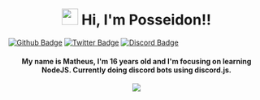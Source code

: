 <h1 align="center"><img src="https://media.giphy.com/media/hvRJCLFzcasrR4ia7z/giphy.gif" width="32px"> Hi, I'm Posseidon!!</h1>

[![Github Badge](https://img.shields.io/badge/-Github-0080FF?style=flat-square&labelColor=0080FF&logo=Github&logoColor=white&link=https://github.com/zevdvlpr)](https://github.com/Posseidon0110)
[![Twitter Badge](https://img.shields.io/badge/-Twitter-0080FF?style=flat-square&labelColor=0080FF&logo=twitter&logoColor=white&link=https://twitter.com/P0sseid0n)](https://twitter.com/P0sseid0n)
[![Discord Badge](https://img.shields.io/badge/-Discord-0080FF?style=flat-square&labelColor=0080FF&logo=discord&logoColor=white&link=https://discord.com/users/237313382657687552)](https://discord.com/users/237313382657687552)


<h4 align="center"> My name is Matheus, I'm 16 years old and I'm focusing on learning NodeJS. Currently doing discord bots using discord.js.  </h4>

<p align="center">  
  <img align="center" src="https://github-readme-stats.vercel.app/api/top-langs/?username=Posseidon0110&layout=compact" />
</p>
